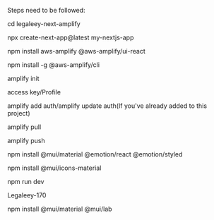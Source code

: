 Steps need to be followed:

cd legaleey-next-amplify
   
npx create-next-app@latest my-nextjs-app
 
npm install aws-amplify @aws-amplify/ui-react

npm install -g @aws-amplify/cli

amplify init

access key/Profile

amplify add auth/amplify update auth(If you've already added to this project)

amplify pull

amplify push

npm install @mui/material @emotion/react @emotion/styled

npm install @mui/icons-material

npm run dev


Legaleey-170 

 npm install @mui/material @mui/lab

